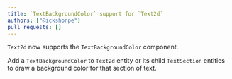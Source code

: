 ```yaml
---
title: `TextBackgroundColor` support for `Text2d`
authors: ["@ickshonpe"]
pull_requests: []
---
```


`Text2d` now supports the `TextBackgroundColor` component.

Add a `TextBackgroundColor` to `Text2d` entity or its child `TextSection` entities to draw a background color for that section of text.
